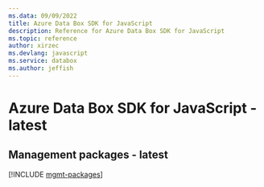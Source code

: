 ```yaml
---
ms.data: 09/09/2022
title: Azure Data Box SDK for JavaScript
description: Reference for Azure Data Box SDK for JavaScript
ms.topic: reference
author: xirzec
ms.devlang: javascript
ms.service: databox
ms.author: jeffish
---
```

# Azure Data Box SDK for JavaScript - latest

## Management packages - latest
[!INCLUDE [mgmt-packages](data-box-mgmt-index.md)]